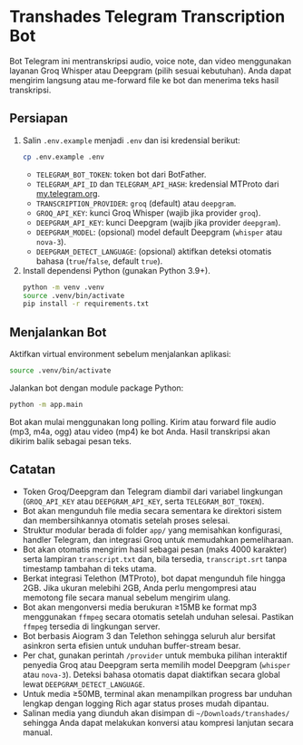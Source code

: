 # Transhades Telegram Transcription Bot

Bot Telegram ini mentranskripsi audio, voice note, dan video menggunakan layanan Groq Whisper atau Deepgram (pilih sesuai kebutuhan). Anda dapat mengirim langsung atau me-forward file ke bot dan menerima teks hasil transkripsi.

## Persiapan

1. Salin `.env.example` menjadi `.env` dan isi kredensial berikut:
   ```bash
   cp .env.example .env
   ```
   - `TELEGRAM_BOT_TOKEN`: token bot dari BotFather.
   - `TELEGRAM_API_ID` dan `TELEGRAM_API_HASH`: kredensial MTProto dari [my.telegram.org](https://my.telegram.org).
   - `TRANSCRIPTION_PROVIDER`: `groq` (default) atau `deepgram`.
   - `GROQ_API_KEY`: kunci Groq Whisper (wajib jika provider `groq`).
   - `DEEPGRAM_API_KEY`: kunci Deepgram (wajib jika provider `deepgram`).
   - `DEEPGRAM_MODEL`: (opsional) model default Deepgram (`whisper` atau `nova-3`).
   - `DEEPGRAM_DETECT_LANGUAGE`: (opsional) aktifkan deteksi otomatis bahasa (`true`/`false`, default `true`).
2. Install dependensi Python (gunakan Python 3.9+).
   ```bash
   python -m venv .venv
   source .venv/bin/activate
   pip install -r requirements.txt
   ```

## Menjalankan Bot

Aktifkan virtual environment sebelum menjalankan aplikasi:

```bash
source .venv/bin/activate
```

Jalankan bot dengan module package Python:

```bash
python -m app.main
```

Bot akan mulai menggunakan long polling. Kirim atau forward file audio (mp3, m4a, ogg) atau video (mp4) ke bot Anda. Hasil transkripsi akan dikirim balik sebagai pesan teks.

## Catatan

- Token Groq/Deepgram dan Telegram diambil dari variabel lingkungan (`GROQ_API_KEY` atau `DEEPGRAM_API_KEY`, serta `TELEGRAM_BOT_TOKEN`).
- Bot akan mengunduh file media secara sementara ke direktori sistem dan membersihkannya otomatis setelah proses selesai.
- Struktur modular berada di folder `app/` yang memisahkan konfigurasi, handler Telegram, dan integrasi Groq untuk memudahkan pemeliharaan.
- Bot akan otomatis mengirim hasil sebagai pesan (maks 4000 karakter) serta lampiran `transcript.txt` dan, bila tersedia, `transcript.srt` tanpa timestamp tambahan di teks utama.
- Berkat integrasi Telethon (MTProto), bot dapat mengunduh file hingga 2GB. Jika ukuran melebihi 2GB, Anda perlu mengompresi atau memotong file secara manual sebelum mengirim ulang.
- Bot akan mengonversi media berukuran ≥15MB ke format mp3 menggunakan `ffmpeg` secara otomatis setelah unduhan selesai. Pastikan `ffmpeg` tersedia di lingkungan server.
- Bot berbasis Aiogram 3 dan Telethon sehingga seluruh alur bersifat asinkron serta efisien untuk unduhan buffer-stream besar.
- Per chat, gunakan perintah `/provider` untuk membuka pilihan interaktif penyedia Groq atau Deepgram serta memilih model Deepgram (`whisper` atau `nova-3`). Deteksi bahasa otomatis dapat diaktifkan secara global lewat `DEEPGRAM_DETECT_LANGUAGE`.
- Untuk media ≥50MB, terminal akan menampilkan progress bar unduhan lengkap dengan logging Rich agar status proses mudah dipantau.
- Salinan media yang diunduh akan disimpan di `~/Downloads/transhades/` sehingga Anda dapat melakukan konversi atau kompresi lanjutan secara manual.
